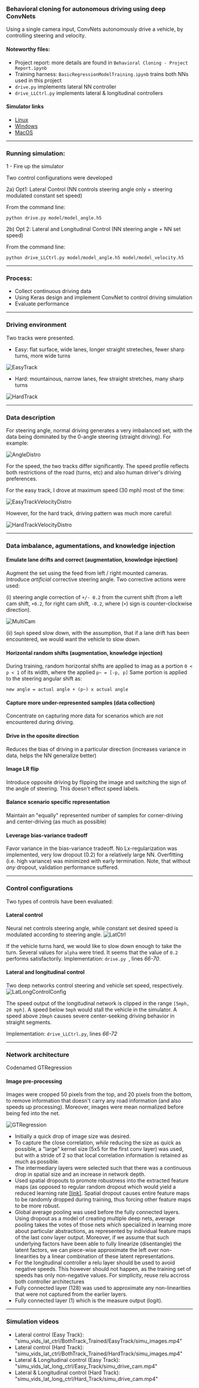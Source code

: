 ### Behavioral cloning for autonomous driving using deep ConvNets
Using a single camera input, ConvNets autonomously drive a vehicle, by controlling steering and velocity.

#### Noteworthy files:
* Project report: more details are found in `Behavioral Cloning - Project Report.ipynb`
* Training harness: `BasicRegressionModelTraining.ipynb` trains both NNs used in this project
* `drive.py` implements lateral NN controller
* `drive_LLCtrl.py` implements lateral & longitudinal controllers

#### Simulator links

* [Linux](https://d17h27t6h515a5.cloudfront.net/topher/2017/February/58ae46bb_linux-sim/linux-sim.zip)
* [Windows](https://d17h27t6h515a5.cloudfront.net/topher/2017/February/58ae4419_windows-sim/windows-sim.zip)
* [MacOS](https://d17h27t6h515a5.cloudfront.net/topher/2017/February/58ae4594_mac-sim.app/mac-sim.app.zip)

---

### Running simulation:
1 - Fire up the simulator

Two control configurations were developed

2a) Opt1: Lateral Control (NN controls steering angle only + steering modulated constant set speed)

From the command line:

`python drive.py model/model_angle.h5`


2b) Opt 2: Lateral and Longitudinal Control (NN steering angle + NN set speed)

From the command line:

`python drive_LLCtrl.py model/model_angle.h5 model/model_velocity.h5`

---

### Process:
* Collect continuous driving data
* Using Keras design and implement ConvNet  to control driving simulation
* Evaluate performance

---
### Driving environment

Two tracks were presented. 
* Easy: flat surface, wide lanes, longer straight streteches, fewer sharp turns, more wide turns

![EasyTrack](images/easy_track.png)


* Hard: mountainous, narrow lanes, few straight stretches, many sharp turns

![HardTrack](images/hard_track.png)


---

### Data description
For steering angle, normal driving generates a very imbalanced set, with the data being dominated by the 0-angle steering (straight driving). For example:

![AngleDistro](images/Hard_track_angle_distro.png)


For the speed, the two tracks differ significantly. The speed profile reflects both restrictions of the road (turns, etc) and also human driver's driving preferences.

For the easy track, I drove at maximum speed (30 mph) most of the time:

![EasyTrackVelocityDistro](images/Easy_track_velocity_distro.png)


However, for the hard track, driving pattern was much more careful:

![HardTrackVelocityDistro](images/Hard_track_velocity_distro.png)


---

### Data imbalance, agumentations, and knowledge injection

#### Emulate lane drifts and correct (augmentation, knowledge injection)
Augment the set using the feed from left / right mounted cameras. Introduce *artificial* corrective steering angle.
Two corrective actions were used: 

(i) steering angle correction of `+/- 0.2` from the current shift (from a left cam shift, `+0.2`, for right cam shift, `-0.2`, where (`+`) sign is counter-clockwise direction). 

![MultiCam](images/multiple-cameras.png)

(ii) `5mph`  speed slow down, with the assumption, that if a lane drift has been encountered, we would want the vehicle to slow down. 


#### Horizontal random shifts (augmentation, knowledge injection)
During training, random horizontal shifts are applied to imag as a portion `0 < p < 1` of its width, where the applied `p~ = [-p, p]`
Same portion is applied to the steering angular shift as: 

`new angle = actual angle + (p~) x actual angle`

#### Capture more under-represented samples (data collection)
Concentrate on capturing more data for scenarios which are not encountered during driving.

#### Drive in the oposite direction
Reduces the bias of driving in a particular direction (increases variance in data, helps the NN generalize better)

#### Image LR flip
Introduce opposite driving by flipping the image and switching the sign of the angle of steering. This doesn't effect speed labels.

#### Balance scenario specific representation
Maintain an "equally" represented number of samples for corner-driving and center-driving (as much as possible)

#### Leverage bias-variance tradeoff
Favor variance in the bias-variance tradeoff. No Lx-regularization was implemented, very low dropout (0.2) for a relatively large NN. Overfitting (i.e. high variance) was minimized with early termination. Note, that without *any* dropout, validation performance suffered.

---

### Control configurations
Two types of controls have been evaluated:

#### Lateral control
Neural net controls steering angle, while constant set desired speed is modulated according to steering angle.
![LatCtrl](images/Lat_Control_Config.png)

If the vehicle turns hard, we would like to slow down enough to take the turn. Several values for `alpha` were tried. It seems that the value of `0.2` performs satisfactorily. 
Implementation: ```drive.py ```, lines *66-70*.

#### Lateral and longitudinal control
Two deep networks control steering and vehicle set speed, respectively.
![LatLongControlConfig](images/Lat_Long_Config.png)

The speed output of the longitudinal network is clipped in the range `[5mph, 20 mph]`. A speed below `5mph` would stall the vehicle in the simulator. A speed above `20mph` causes severe center-seeking driving behavior in straight segments.

Implementation: ```drive_LLCtrl.py```, lines *66-72*

---

### Network architecture
Codenamed GTRegression

#### Image pre-processing

Images were cropped 50 pixels from the top, and 20 pixels from the bottom, to remove information that doesn't carry any road information (and also speeds up processing). Moreover, images were mean normalized before being fed into the net.


![GTRegression](images/GTRegression.png)

* Initially a quick drop of image size was desired.
* To capture the close correlation, *while* reducing the size as quick as possible, a "large" kernel size (5x5 for the first conv layer) was used, but with a stride of 2 so that local correlation information is retained as much as possible.
* The intermediary layers were selected such that there was a continuous drop in spatial size and an increase in network depth.
* Used spatial dropouts to promote robustness into the extracted feature maps (as opposed to regular random dropout which would yield a reduced learning rate [[link]](https://arxiv.org/pdf/1411.4280.pdf). Spatial dropout causes entire feature maps to be randomly dropped during training, thus forcing other feature maps to be more robust.
* Global average pooling was used before the fully connected layers. Using dropout as a model of creating multiple deep nets, average pooling takes the votes of those nets which specialized in learning more about particular abstractions, as represented by individual feature maps of the last conv layer output. Moreover, if we assume that such underlying factors have been able to fully linearize (disentangle) the latent factors, we can piece-wise approximate the left over non-linearities by a linear combination of these latent representations.
* For the longitudinal controller a relu layer should be used to avoid negative speeds. This however should not happen, as the training set of speeds has only non-negative values. For simplicity, reuse relu accross both controller architectures
* Fully connected layer (128) was used to approximate any non-linearities that were not captured from the earlier layers.
* Fully connected layer (1) which is the measure output (logit).

---

### Simulation videos

* Lateral control (Easy Track): "simu_vids_lat_ctrl/BothTrack_Trained/EasyTrack/simu_images.mp4"
* Lateral control (Hard Track): "simu_vids_lat_ctrl/BothTrack_Trained/HardTrack/simu_images.mp4"
* Lateral & Longitudinal control (Easy Track): "simu_vids_lat_long_ctrl/Easy_Track/simu_drive_cam.mp4"
* Lateral & Longitudinal control (Hard Track): "simu_vids_lat_long_ctrl/Hard_Track/simu_drive_cam.mp4"
